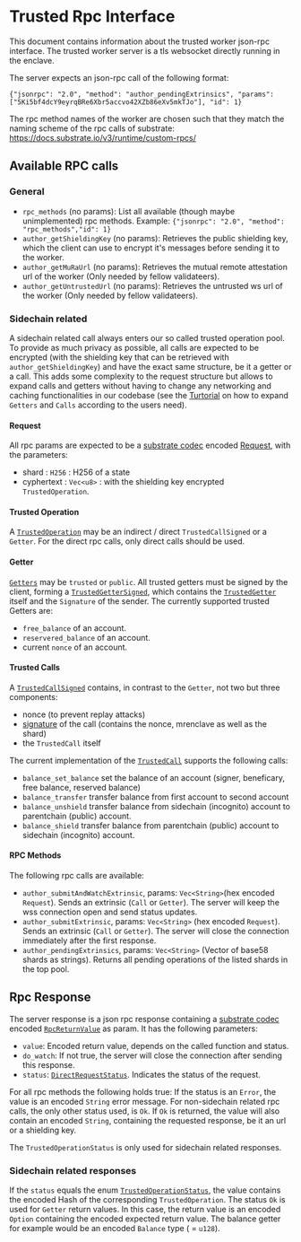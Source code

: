 # Trusted Rpc Interface
This document contains information about the trusted worker json-rpc interface. The trusted worker server is a tls websocket directly running in the enclave.

The server expects an json-rpc call of the following format:

`{"jsonrpc": "2.0", "method": "author_pendingExtrinsics", "params": ["5Ki5bf4dcY9eyrqBRe6Xbr5accvo42XZb86eXv5mkTJo"], "id": 1}`

The rpc method names of the worker are chosen such that they match the naming scheme of the rpc calls of substrate: https://docs.substrate.io/v3/runtime/custom-rpcs/
## Available RPC calls

### General
- `rpc_methods` (no params): List all available (though maybe unimplemented) rpc methods. Example: `{"jsonrpc": "2.0", "method": "rpc_methods","id": 1}`
- `author_getShieldingKey` (no params): Retrieves the public shielding key, which the client can use to encrypt it's messages before sending it to the worker.
- `author_getMuRaUrl` (no params): Retrieves the mutual remote attestation url of the worker (Only needed by fellow validateers).
- `author_getUntrustedUrl` (no params): Retrieves the untrusted ws url of the worker (Only needed by fellow validateers).

### Sidechain related
A sidechain related call always enters our so called trusted operation pool. To provide as much privacy as possible, all calls are expected to be encrypted (with the shielding key that can be retrieved with `author_getShieldingKey`) and have the exact same structure, be it a getter or a call. This adds some complexity to the request structure but allows to expand calls and getters without having to change any networking and caching functionalities in our codebase (see the [Turtorial](https://book.integritee.network/howto_stf.html) on how to expand `Getters` and `Calls` according to the users need).

#### Request
All rpc params are expected to be a [substrate codec](https://docs.substrate.io/v3/advanced/scale-codec/) encoded [Request](https://github.com/integritee-network/worker/blob/17e9776cbf09d0a1dd765546f27fc4d3c7bfefc4/core-primitives/types/src/lib.rs#L64-L68), with the parameters:
- shard :  `H256` : H256 of a state
- cyphertext : `Vec<u8>` : with the shielding key encrypted `TrustedOperation`.


#### Trusted Operation
A [`TrustedOperation`](https://github.com/integritee-network/worker/blob/17e9776cbf09d0a1dd765546f27fc4d3c7bfefc4/app-libs/stf/src/lib.rs#L112-L118) may be an indirect / direct `TrustedCallSigned` or a `Getter`. For the direct rpc calls, only direct calls should be used.

#### Getter
[`Getters`](https://github.com/integritee-network/worker/blob/17e9776cbf09d0a1dd765546f27fc4d3c7bfefc4/app-libs/stf/src/lib.rs#L144-L149) may be `trusted` or `public`. All trusted getters must be signed by the client, forming a [`TrustedGetterSigned`](https://github.com/integritee-network/worker/blob/17e9776cbf09d0a1dd765546f27fc4d3c7bfefc4/app-libs/stf/src/lib.rs#L227-L231), which contains the [`TrustedGetter`](https://github.com/integritee-network/worker/blob/17e9776cbf09d0a1dd765546f27fc4d3c7bfefc4/app-libs/stf/src/lib.rs#L204-L210) itself and the `Signature` of the sender. The currently supported trusted Getters are:
- `free_balance` of an account.
- `reservered_balance` of an account.
- current `nonce` of an account.

#### Trusted Calls
A [`TrustedCallSigned`](https://github.com/integritee-network/worker/blob/17e9776cbf09d0a1dd765546f27fc4d3c7bfefc4/app-libs/stf/src/lib.rs#L243-L248) contains, in contrast to the `Getter`, not two but three components:
- nonce (to prevent replay attacks)
- [signature](https://github.com/integritee-network/worker/blob/17e9776cbf09d0a1dd765546f27fc4d3c7bfefc4/app-libs/stf/src/lib.rs#L195-L200) of the call (contains the nonce, mrenclave as well as the shard)
- the `TrustedCall` itself

The current implementation of the [`TrustedCall`](https://github.com/integritee-network/worker/blob/17e9776cbf09d0a1dd765546f27fc4d3c7bfefc4/app-libs/stf/src/lib.rs#L169-L176) supports the following calls:
- `balance_set_balance` set the balance of an account (signer, beneficary, free balance, reserved balance)
- `balance_transfer` transfer balance from first account to second account
- `balance_unshield` transfer balance from sidechain (incognito) account to parentchain (public) account.
- `balance_shield` transfer balance from parentchain (public) account to sidechain (incognito) account.

#### RPC Methods
The following rpc calls are available:
  - `author_submitAndWatchExtrinsic`, params: `Vec<String>`(hex encoded `Request`). Sends an extrinsic (`Call` or `Getter`). The server will keep the wss connection open and send status updates.
  - `author_submitExtrinsic`, params: `Vec<String>` (hex encoded `Request`). Sends an extrinsic (`Call` or `Getter`). The server will close the connection immediately after the first response.
   - `author_pendingExtrinsics`, params: `Vec<String>` (Vector of base58 shards as strings). Returns all pending operations of the listed shards in the top pool.
## Rpc Response
The server response is a json rpc response containing a [substrate codec](https://docs.substrate.io/v3/advanced/scale-codec/) encoded [`RpcReturnValue`](https://github.com/integritee-network/worker/blob/17e9776cbf09d0a1dd765546f27fc4d3c7bfefc4/core-primitives/types/src/rpc.rs#L8-L14) as param. It has the following parameters:
- `value`: Encoded return value, depends on the called function and status.
- `do_watch`: If not true, the server will close the connection after sending this response.
- `status`: [`DirectRequestStatus`](https://github.com/integritee-network/worker/blob/17e9776cbf09d0a1dd765546f27fc4d3c7bfefc4/core-primitives/types/src/lib.rs#L87-L95). Indicates the status of the request.

For all rpc methods the following holds true:  If the status is an `Error`, the value is an encoded `String` error message. For non-sidechain related rpc calls, the only other status used, is `Ok`. If `Ok` is returned, the value will also contain an encoded `String`, containing the requested response, be it an url or a shielding key.

The `TrustedOperationStatus` is only used for sidechain related responses.

### Sidechain related responses
If the `status` equals the enum [`TrustedOperationStatus`](https://github.com/integritee-network/worker/blob/17e9776cbf09d0a1dd765546f27fc4d3c7bfefc4/core-primitives/types/src/lib.rs#L98-L123), the value contains the encoded Hash of the corresponding `TrustedOperation`. The status `Ok` is used for `Getter` return values. In this case, the return value is an encoded  `Option` containing the encoded expected return value. The balance getter for example would be an encoded `Balance` type ( = `u128`).
